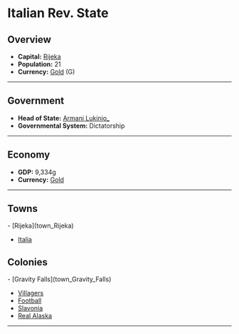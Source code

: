 <!--UNDEDITED FILE, remove this entire line if this file has been edited!-->
# <!--NAME-->Italian Rev. State<!--NAME-->

## Overview

- **Capital:** <!--CAPITAL_LINK-->[Rijeka](town_Rijeka)<!--CAPITAL_LINK-->
- **Population:** <!--POPULATION-->21<!--POPULATION-->
- **Currency:** <!--CURRENCY_LINK-->[Gold](currency_Gold)<!--CURRENCY_LINK--> (<!--CURRENCY_ABV-->G<!--CURRENCY_ABV-->)

---

## Government

- **Head of State:** <!--LEADER_TITLE_LINK-->[Armani Lukinjo_](user_Lukinjo_)<!--LEADER_TITLE_LINK-->
- **Governmental System:** <!--GOVERNMENT-->Dictatorship<!--GOVERNMENT-->

---

## Economy

- **GDP:** <!--GDP-->9,334g<!--GDP-->
- **Currency:** <!--CURRENCY_LINK-->[Gold](currency_Gold)<!--CURRENCY_LINK-->

---

## Towns

<!--TOWNS-->- [Rijeka](town_Rijeka)
- [Italia](town_Italia)<!--TOWNS-->

## Colonies

<!--COLONIES-->- [Gravity Falls](town_Gravity_Falls)
- [Villagers](town_Villagers)
- [Football](town_Football)
- [Slavonia](town_Slavonia)
- [Real Alaska](town_Real_Alaska)<!--COLONIES-->

---